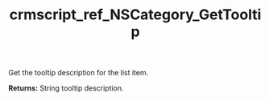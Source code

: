 ﻿---
title: crmscript_ref_NSCategory_GetTooltip
description: String NSCategory.GetTooltip()
intellisense: NSCategory.GetTooltip
keywords: NSCategory, GetTooltip
so.topic: reference
---

Get the tooltip description for the list item.

**Returns:** String tooltip description.

